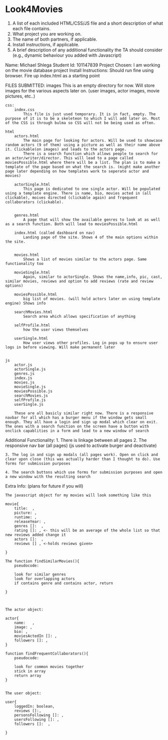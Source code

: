 # Look4Movies
1. A list of each included HTML/CSS/JS file and a short description of what each file contains.
2. What project you are working on.
3. The name of both partners, if applicable.
4. Install instructions, if applicable.
5. A brief description of any additional functionality the TA should consider (e.g., dynamic behaviour you added with Javascript)


Name: Michael Shlega
Student Id: 101147839
Project Chosen: I am working on the movie database project
Install Instructions: Should run fine using browser. Fire up index.html as a starting point

FILES SUBMITTED:
    images
        This is an empty directory for now. Will store images for the various aspects later on. (user images, actor images, movie pictures, etc..)

    css:
        index.css 
            This file is just used temporary. It is in fact, empty. The purpose of it is to be a skeleteon to which I will add later on. Most of the CSS is through bulma so CSS will not be being used as often.

    html
        actors.html
            The main page for looking for actors. Will be used to showcase random actors (9 of them) using a picture as well as their name above it. Clickable(on images) and leads to the actors page.
            There is a search function which allows people to search for an actor/writer/director. This will lead to a page called moviesPossible.html where there will be a list. The plan is to make a template of the page based on what the search is. (might make another page later depending on how templates work to seperate actor and movies)
        
        actorSingle.html
            This page is dedicated to one single actor. Will be populated using a template engine. There is name, bio, movies acted in (all clickable), moives directed (clickable again) and frqequent collaborators (clickable).


        genres.html
            A page that will show the available genres to look at as well as a search function. Both will lead to moviesPossible.html

        index.html (called dashboard on nav)
            Landing page of the site. Shows 4 of the main options within the site. 


        movies.html
            Shows a list of movies similar to the actors page. Same functionality too

        movieSingle.html
            Again, similar to actorSingle. Shows the name,info, pic, cast, similar movies, reviews and option to add reviews (rate and review options)

        moviesPossible.html
            big list of movies. (will hold actors later on using template engine) Shows info 

        searchMovies.html
            Search area which allows specification of anything

        selfProfile.html
            how the user views themselves

        userSingle.html
            How user views other profiles. Log in pops up to ensure user logs in before viewing. Will make permanent later

        
    js
        actor.js
        actorSingle.js
        genres.js
        index.js
        movies.js
        movieSingle.js
        moviesPossible.js
        searchMovies.js
        selfProfile.js
        userSingle.js

        These are all basicly similar right now. There is a responsive navbar for all which has a burger menu if the window gets small enough. They all have a login and sign up modal which clear on exit. The ones with a search function on the screen have a button with onclick capablities in a form and lead to a new window of search



Additional Functionality:
    1. There is linkage between all pages
    2. The responsive nav bar (all pages) (js used to activate burger and deactivate)

    3. The log in and sign up modals (all pages work). Open on click and clear upon close (this was actually harder than I thought to do). Use forms for submission purposes

    4. The search buttons which use forms for submission purposes and open a new window with the resulting search



Extra Info: (plans for future if you will)

    The javascript object for my movies will look something like this

    movie{
        title:  ,
        picture: ,
        runtime: ,
        releaseYear: ,
        genres []:  ,
        rating []: , <- this will be an average of the whole list so that new reviews added change it
        actors []:  ,
        reviews [] , <-holds reviews given>

    }

    The function findSimilarMovies(){
        pseudocode:

        look for similar genres
        look for overlapping actors
        if contains genre and contains actor, return

    }



    The actor object:

    actor{
        name:   ,
        image: ,
        bio: ,
        moviesActedIn []: ,
        followers []: ,
    }

    function findFrequentCollaborators(){
        pseudocode:

        look for common movies together
        stick in array
        return array
    }


    The user object:

    user{
        loggedIn: boolean,
        reviews []:,
        personsFollowing []: ,
        usersFollowing []: ,
        followers []:  ,

    }




        
